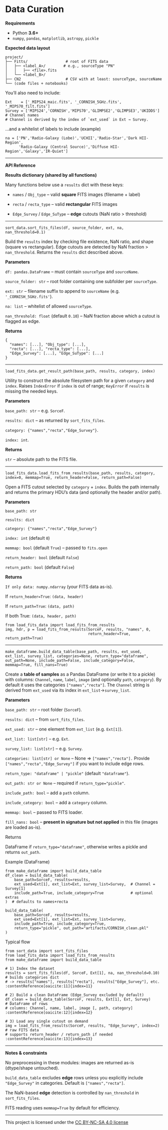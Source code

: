# Data Curation

**Requirements**

- Python **3.6+**
- `numpy`, `pandas`, `matplotlib`, `astropy`, `pickle`
  
**Expected data layout**
```
project/
├── Fitts/                 # root of FITS data
│   ├── <label_A>/        # e.g., sourceType "PN"
│   │   ├── <file>.fits
│   └── <label_B>/
├── CN2                    # CSV with at least: sourceType, sourceName
└── (code files + notebooks)
```
You’ll also need to include:
~~~
Ext    = ['_MIPS24_maic.fits', '_CORNISH_5GHz.fits', '_MIPS70_filt.fits']
Survey = ['MIPS24','CORNISH','MIPS70','GLIMPSE2','GLIMPSE3','UKIDDS']  # Channel names
# Channel is derived by the index of `ext_used` in Ext → Survey.
~~~
…and a whitelist of labels to include (example)
~~~
na = ['PN','Radio-Galaxy (Lobe)','UCHII','Radio-Star','Dark HII-Region',
      'Radio-Galaxy (Central Source)','Diffuse HII-Region','Galaxy','IR-Quiet']
~~~
---
**API Reference**

**Results dictionary (shared by all functions)**

Many functions below use a `results` dict with these keys:

- `names` / `Obj_type` – valid **square** FITS images (filename + label)

- `recta` / `recta_type` – valid **rectangular** FITS images

- `Edge_Survey` / `Edge_SuType` – **edge** cutouts (NaN ratio > threshold)

---
`sort_data.sort_fits_files(df, source_folder, ext, na, nan_threshold=0.1)`

Build the `results` index by checking file existence, NaN ratio, and shape (square vs rectangular). Edge cutouts are detected by NaN fraction > `nan_threshold`. Returns the `results` dict described above.

**Parameters**

`df: pandas.DataFrame` – must contain `sourceType` and `sourceName`.

`source_folder: str` – root folder containing one subfolder per `sourceType`.

`ext: str` – filename suffix to append to `sourceName` (e.g. `'_CORNISH_5GHz.fits'`).

`na: list` – whitelist of allowed `sourceType`.

`nan_threshold: float` (default `0.10`) – NaN fraction above which a cutout is flagged as edge.

**Returns**
```
{
  "names": [...], "Obj_type": [...],
  "recta": [...], "recta_type": [...],
  "Edge_Survey": [...], "Edge_SuType": [...]
}
```
---
`load_fits_data.get_result_path(base_path, results, category, index)`

Utility to construct the absolute filesystem path for a given `category` and `index`. Raises `IndexError` if `index` is out of range; `KeyError` if `results` is missing the needed keys.


**Parameters**

`base_path: str` – e.g. `SorceF`.

`results: dict` – as returned by `sort_fits_files`.

`category: {"names","recta","Edge_Survey"}`.

`index: int`.


**Returns**

`str` – absolute path to the FITS file.

---
`load_fits_data.load_fits_from_results(base_path, results, category, index=0, memmap=True, return_header=False, return_path=False)`

Open a FITS cutout selected by `category` + `index`. Builds the path internally and returns the primary HDU’s data (and optionally the header and/or path).

**Parameters**

`base_path: str`

`results: dict`

`category: {"names","recta","Edge_Survey"}`

`index: int` (default `0`)

`memmap: bool` (default `True`) – passed to `fits.open`

`return_header: bool` (default `False`)

`return_path: bool` (default `False`)

**Returns**

`If only data: numpy.ndarray` (your FITS data as-is).

If `return_header=True`: `(data, header)`

If `return_path=True`: `(data, path)`

If both True: `(data, header, path)`
```
from load_fits_data import load_fits_from_results
img, hdr, p = load_fits_from_results(SorceF, results, "names", 0,
                                     return_header=True, return_path=True)
```
---
`make_dataframe.build_data_table(base_path, results, ext_used, ext_list, survey_list, categories=None, return_type="dataframe", out_path=None, include_path=False, include_category=False, memmap=True, fill_nans=True)`

Create a **table of samples** as a Pandas DataFrame (or write it to a pickle) with columns:
`Channel`, `name`, `label`, `image` (and optionally `path`, `category`). By default it uses the  categories `["names","recta"]`. The `Channel` string is derived from `ext_used` via its index in `ext_list`→`survey_list`.

**Parameters**

`base_path: str` – root folder (`SorceF`).

`results: dict` – from `sort_fits_files`.

`ext_used: str` – one element from `ext_list` (e.g. `Ext[1]`).

`ext_list: list[str]` – e.g. `Ext`.

`survey_list: list[str]` – e.g. `Survey`.

`categories: list[str] or None` – None ⇒ `["names","recta"].` Provide `["names","recta","Edge_Survey"]` if you want to include edge rows.

`return_type: "dataframe" | "pickle"` (default `"dataframe"`).

`out_path: str or None` – required if `return_type="pickle"`.

`include_path: bool` – add a `path` column.

`include_category: bool` – add a `category` column.

`memmap: bool` – passed to FITS loader.

`fill_nans: bool` – **present in signature but not applied** in this file (images are loaded as-is).

Returns

DataFrame if `return_type="dataframe"`, otherwise writes a pickle and returns `out_path`.

Example (DataFrame)
```
from make_dataframe import build_data_table
df_clean = build_data_table(
    base_path=SorceF, results=results,
    ext_used=Ext[1], ext_list=Ext, survey_list=Survey,  # Channel = Survey[1]
    include_path=True, include_category=True            # optional extras
)  # defaults to names+recta
```
```
build_data_table(
    base_path=SorceF, results=results,
    ext_used=Ext[1], ext_list=Ext, survey_list=Survey,
    include_path=True, include_category=True,
    return_type="pickle", out_path="artifacts/CORNISH_clean.pkl"
)
```
Typical flow
```
from sort_data import sort_fits_files
from load_fits_data import load_fits_from_results
from make_dataframe import build_data_table

# 1) Index the dataset
results = sort_fits_files(df, SorceF, Ext[1], na, nan_threshold=0.10)  # builds categories dict
# -> results["names"], results["recta"], results["Edge_Survey"], etc.  :contentReference[oaicite:11]{index=11}

# 2) Build a clean DataFrame (Edge_Survey excluded by default)
df_clean = build_data_table(SorceF, results, Ext[1], Ext, Survey)      # DataFrame of rows
# columns: Channel, name, label, image [, path, category]              :contentReference[oaicite:12]{index=12}

# 3) Load any single cutout on demand
img = load_fits_from_results(SorceF, results, "Edge_Survey", index=2)  # raw FITS data
# supports return_header / return_path if needed                      :contentReference[oaicite:13]{index=13}

```
---

**Notes & constraints**

No preprocessing in these modules: images are returned as-is (dtype/shape untouched).

`build_data_table` excludes **edge** rows unless you explicitly include `"Edge_Survey"` in categories. Default is `["names","recta"]`.

The NaN-based **edge** detection is controlled by `nan_threshold` in `sort_fits_files`.

FITS reading uses `memmap=True` by default for efficiency.

---
This project is licensed under the [CC BY-NC-SA 4.0 license](https://creativecommons.org/licenses/by-nc-sa/4.0/)

